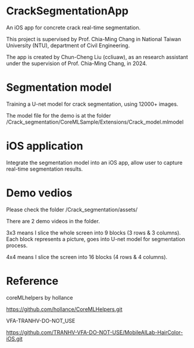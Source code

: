 # CrackSegmentationApp
An iOS app for concrete crack real-time segmentation.

This project is supervised by Prof. Chia-Ming Chang in National Taiwan University (NTU), department of Civil Engineering.

The app is created by Chun-Cheng Liu (ccliuaw), as an research assistant under the supervision of Prof. Chia-Ming Chang, in 2024.

# Segmentation model
Training a U-net model for crack segmentation, using 12000+ images.

The model file for the demo is at the folder /Crack_segmentation/CoreMLSample/Extensions/Crack_model.mlmodel

# iOS application
Integrate the segmentation model into an iOS app, allow user to capture real-time segmentation results.

# Demo vedios
Please check the folder /Crack_segmentation/assets/ 

There are 2 demo videos in the folder.

3x3 means I slice the whole screen into 9 blocks (3 rows & 3 columns). Each block represents a picture, goes into U-net model for segmentation process.

4x4 means I slice the screen into 16 blocks (4 rows & 4 columns).

# Reference
coreMLhelpers by hollance

https://github.com/hollance/CoreMLHelpers.git

VFA-TRANHV-DO-NOT_USE

https://github.com/TRANHV-VFA-DO-NOT-USE/MobileAILab-HairColor-iOS.git
